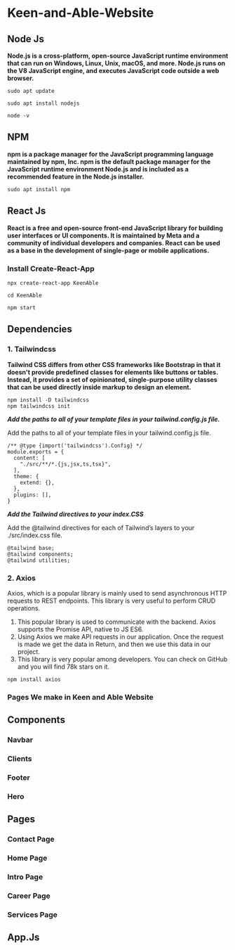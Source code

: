 # Keen-and-Able-Website

## Node Js

**Node.js is a cross-platform, open-source JavaScript runtime environment that can run on Windows, Linux, Unix, macOS, and more. Node.js runs on the V8 JavaScript engine, and executes JavaScript code outside a web browser.**

```
sudo apt update
```
```
sudo apt install nodejs
```
```
node -v
```
## NPM

**npm is a package manager for the JavaScript programming language maintained by npm, Inc. npm is the default package manager for the JavaScript runtime environment Node.js and is included as a recommended feature in the Node.js installer.**

```
sudo apt install npm
```

## React Js

**React is a free and open-source front-end JavaScript library for building user interfaces or UI components. It is maintained by Meta and a community of individual developers and companies. React can be used as a base in the development of single-page or mobile applications.**

###  Install Create-React-App

```
npx create-react-app KeenAble
```
```
cd KeenAble
```
```
npm start
```

## Dependencies

### 1. Tailwindcss

**Tailwind CSS differs from other CSS frameworks like Bootstrap in that it doesn't provide predefined classes for elements like buttons or tables. Instead, it provides a set of opinionated, single-purpose utility classes that can be used directly inside markup to design an element.**

```
npm install -D tailwindcss
npm tailwindcss init
```

***Add the paths to all of your template files in your tailwind.config.js file.***

<p>Add the paths to all of your template files in your tailwind.config.js file.</p>

```
/** @type {import('tailwindcss').Config} */
module.exports = {
  content: [
    "./src/**/*.{js,jsx,ts,tsx}",
  ],
  theme: {
    extend: {},
  },
  plugins: [],
}
```

***Add the Tailwind directives to your index.CSS***

<p>Add the @tailwind directives for each of Tailwind’s layers to your ./src/index.css file.</p>

```
@tailwind base;
@tailwind components;
@tailwind utilities;
```

### 2. Axios

<p>Axios, which is a popular library is mainly used to send asynchronous HTTP requests to REST endpoints. This library is very useful to perform CRUD operations.</p>

<ol>
  <li>This popular library is used to communicate with the backend. Axios supports the Promise API, native to JS ES6.</li>
  <li>Using Axios we make API requests in our application. Once the request is made we get the data in Return, and then we use this data in our project. </li>
  <li>This library is very popular among developers. You can check on GitHub and you will find 78k stars on it. </li>
</ol>

```
npm install axios
```

### Pages We make in Keen and Able Website

## Components

### Navbar

### Clients

### Footer

### Hero

## Pages

### Contact Page

### Home Page

### Intro Page

### Career Page

### Services Page

## App.Js







